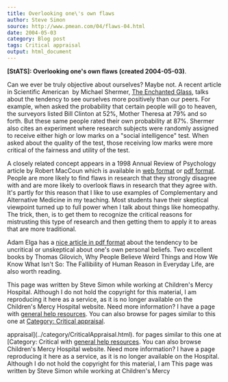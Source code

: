 ```yaml
---
title: Overlooking one\'s own flaws
author: Steve Simon
source: http://www.pmean.com/04/flaws-04.html
date: 2004-05-03
category: Blog post
tags: Critical appraisal
output: html_document
---
```

**[StATS]: Overlooking one\'s own flaws (created
2004-05-03)**.

Can we ever be truly objective about ourselves? Maybe not. A recent
article in Scientific American  by Michael Shermer, [The Enchanted
Glass](http://www.sciam.com/article.cfm?articleID=00044900-A374-1084-983483414B7F0000&ref=sciam&chanID=sa006),
talks about the tendency to see ourselves more positively than our
peers. For example, when asked the probability that certain people will
go to heaven, the surveyors listed Bill Clinton at 52%, Mother Theresa
at 79% and so forth. But these same people rated their own probability
at 87%. Shermer also cites an experiment where research subjects were
randomly assigned to receive either high or low marks on a \"social
intelligence\" test. When asked about the quality of the test, those
receiving low marks were more critical of the fairness and utility of
the test.

A closely related concept appears in a 1998 Annual Review of Psychology
article by Robert MacCoun which is available in [web
format](http://socrates.berkeley.edu/~maccoun/ar_bias.html) or [pdf
format](http://ist-socrates.berkeley.edu/~maccoun/MacCoun_AnnualReview98.pdf).
People are more likely to find flaws in research that they strongly
disagree with and are more likely to overlook flaws in research that
they agree with. It\'s partly for this reason that I like to use
examples of Complementary and Alternative Medicine in my teaching. Most
students have their skeptical viewpoint turned up to full power when I
talk about things like homeopathy. The trick, then, is to get them to
recognize the critical reasons for mistrusting this type of research and
then getting them to apply it to areas that are more traditional.

Adam Elga has a [nice article in pdf
format](http://www.princeton.edu/~adame/papers/astrology/astrology.pdf)
about the tendency to be uncritical or unskeptical about one\'s own
personal beliefs. Two excellent books by Thomas Gilovich, Why People
Believe Weird Things and How We Know What Isn\'t So: The Fallibility of
Human Reason in Everyday Life, are also worth reading.

This page was written by Steve Simon while working at Children\'s Mercy
Hospital. Although I do not hold the copyright for this material, I am
reproducing it here as a service, as it is no longer available on the
Children\'s Mercy Hospital website. Need more information? I have a page
with [general help resources](../GeneralHelp.html). You can also browse
for pages similar to this one at [Category: Critical
appraisal](../category/CriticalAppraisal.html).
<!---More--->
appraisal](../category/CriticalAppraisal.html).
for pages similar to this one at [Category: Critical
with [general help resources](../GeneralHelp.html). You can also browse
Children\'s Mercy Hospital website. Need more information? I have a page
reproducing it here as a service, as it is no longer available on the
Hospital. Although I do not hold the copyright for this material, I am
This page was written by Steve Simon while working at Children\'s Mercy

<!---Do not use
**[StATS]: Overlooking one\'s own flaws (created
This page was written by Steve Simon while working at Children\'s Mercy
Hospital. Although I do not hold the copyright for this material, I am
reproducing it here as a service, as it is no longer available on the
Children\'s Mercy Hospital website. Need more information? I have a page
with [general help resources](../GeneralHelp.html). You can also browse
for pages similar to this one at [Category: Critical
appraisal](../category/CriticalAppraisal.html).
--->

